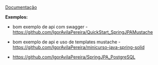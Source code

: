 [Documentação](https://docs.spring.io/spring-data/jpa/reference/jpa.html)

**Exemplos:**

* bom exemplo de api com swagger - https://github.com/IgorAvilaPereira/QuickStart_SpringJPAMustache

* bom exemplo de api e uso de templates mustache - https://github.com/IgorAvilaPereira/minicurso-java-spring-solid

* https://github.com/IgorAvilaPereira/SpringJPA_PostgreSQL

